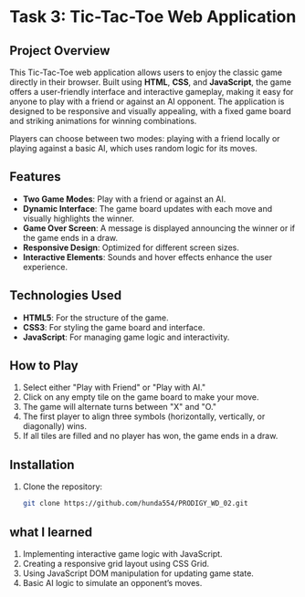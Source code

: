 # Task 3: Tic-Tac-Toe Web Application

## Project Overview
This Tic-Tac-Toe web application allows users to enjoy the classic game directly in their browser. Built using **HTML**, **CSS**, and **JavaScript**, the game offers a user-friendly interface and interactive gameplay, making it easy for anyone to play with a friend or against an AI opponent. The application is designed to be responsive and visually appealing, with a fixed game board and striking animations for winning combinations.

Players can choose between two modes: playing with a friend locally or playing against a basic AI, which uses random logic for its moves.

## Features
- **Two Game Modes**: Play with a friend or against an AI.
- **Dynamic Interface**: The game board updates with each move and visually highlights the winner.
- **Game Over Screen**: A message is displayed announcing the winner or if the game ends in a draw.
- **Responsive Design**: Optimized for different screen sizes.
- **Interactive Elements**: Sounds and hover effects enhance the user experience.

## Technologies Used
- **HTML5**: For the structure of the game.
- **CSS3**: For styling the game board and interface.
- **JavaScript**: For managing game logic and interactivity.

## How to Play
1. Select either "Play with Friend" or "Play with AI."
2. Click on any empty tile on the game board to make your move.
3. The game will alternate turns between "X" and "O."
4. The first player to align three symbols (horizontally, vertically, or diagonally) wins.
5. If all tiles are filled and no player has won, the game ends in a draw.

## Installation
1. Clone the repository:
   ```bash
   git clone https://github.com/hunda554/PRODIGY_WD_02.git


## what I learned
1. Implementing interactive game logic with JavaScript.
2. Creating a responsive grid layout using CSS Grid.
3. Using JavaScript DOM manipulation for updating game state.
4. Basic AI logic to simulate an opponent’s moves.
